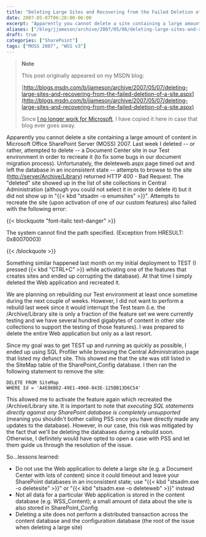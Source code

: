 ```yaml
---
title: "Deleting Large Sites and Recovering from the Failed Deletion of a Site"
date: 2007-05-07T06:28:00-06:00
excerpt: "Apparently you cannot delete a site containing a large amount of content in Microsoft Office SharePoint Server (MOSS) 2007. Last week I deleted -- or rather, attempted to delete – a Document Center site in our Test environment in order to recreate it..."
aliases: ["/blog/jjameson/archive/2007/05/06/deleting-large-sites-and-recovering-from-the-failed-deletion-of-a-site.aspx", "/blog/jjameson/archive/2007/05/07/deleting-large-sites-and-recovering-from-the-failed-deletion-of-a-site.aspx"]
draft: true
categories: ["SharePoint"]
tags: ["MOSS 2007", "WSS v3"]
---
```


> **Note**
>
> This post originally appeared on my MSDN blog:
>
> [http://blogs.msdn.com/b/jjameson/archive/2007/05/07/deleting-large-sites-and-recovering-from-the-failed-deletion-of-a-site.aspx](http://blogs.msdn.com/b/jjameson/archive/2007/05/07/deleting-large-sites-and-recovering-from-the-failed-deletion-of-a-site.aspx)
>
> Since
> [I no longer work for Microsoft](/blog/jjameson/2011/09/02/last-day-with-microsoft),
> I have copied it here in case that blog ever goes away.

Apparently you cannot delete a site containing a large amount of content in
Microsoft Office SharePoint Server (MOSS) 2007. Last week I deleted -- or
rather, attempted to delete -- a Document Center site in our Test environment in
order to recreate it (to fix some bugs in our document migration process).
Unfortunately, the deleteweb.aspx page timed out and left the database in an
inconsistent state -- attempts to browse to the site
([http://server/Archive/Library](http://server/Archive/Library)) returned HTTP
400 - Bad Request. The "deleted" site showed up in the list of site collections
in Central Administration (although you could not select it in order to delete
it) but it did not show up in "{{< kbd "stsadm -o enumsites" >}}". Attempts to
recreate the site (upon activation of one of our custom features) also failed
with the following error:

{{< blockquote "font-italic text-danger" >}}

The system cannot find the path specified. (Exception from HRESULT: 0x80070003)

{{< /blockquote >}}

Something similar happened last month on my initial deployment to TEST (I
pressed {{< kbd "CTRL+C" >}} while activating one of the features that creates
sites and ended up corrupting the database). At that time I simply deleted the
Web application and recreated it.

We are planning on rebuilding our Test environment at least once sometime during
the next couple of weeks. However, I did not want to perform a rebuild last week
since it would interrupt the Test team (i.e. the /Archive/Library site is only a
fraction of the feature set we were currently testing and we have several
hundred gigabytes of content in other site collections to support the testing of
those features). I was prepared to delete the entire Web application but only as
a last resort.

Since my goal was to get TEST up and running as quickly as possible, I ended up
using SQL Profiler while browsing the Central Administration page that listed my
defunct site. This showed me that the site was still listed in the SiteMap table
of the SharePoint\_Config database. I then ran the following statement to remove
the site:

```
DELETE FROM SiteMap
WHERE Id = 'A4E86B02-49E1-4960-843E-125BB13D6C54'
```

This allowed me to activate the feature again which recreated the
/Archive/Library site. It is important to note that *executing SQL statements
directly against any SharePoint database is completely unsupported* (meaning you
shouldn't bother calling PSS once you have directly made any updates to the
database). However, in our case, this risk was mitigated by the fact that we'll
be deleting the databases during a rebuild soon. Otherwise, I definitely would
have opted to open a case with PSS and let them guide us through the resolution
of the issue.

So...lessons learned:

- Do not use the Web application to delete a large site (e.g. a Document Center
  with lots of content) since it could timeout and leave your SharePoint
  databases in an inconsistent state; use "{{< kbd
  "stsadm.exe -o deletesite" >}}" or "{{< kbd "stsadm.exe -o deleteweb" >}}"
  instead
- Not all data for a particular Web application is stored in the content
  database (e.g. WSS\_Content); a small amount of data about the site is also
  stored in SharePoint\_Config
- Deleting a site does not perform a distributed transaction across the content
  database and the configuration database (the root of the issue when deleting a
  large site)

